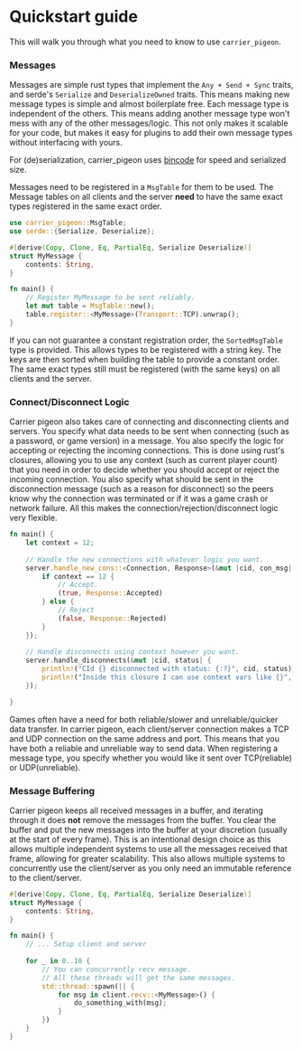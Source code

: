 # Quickstart guide

This will walk you through what you need to know to use `carrier_pigeon`.

### Messages

Messages are simple rust types that implement the `Any + Send + Sync` traits, and serde's `Serialize` and 
`DeserializeOwned` traits. This means making new message types is simple and almost boilerplate free. Each message type
is independent of the others. This means adding another message type won't mess with any of the other messages/logic.
This not only makes it scalable for your code, but makes it easy for plugins to add their own message types without
interfacing with yours.

For (de)serialization, carrier_pigeon uses [bincode](https://docs.rs/bincode/latest/bincode/) for speed and serialized
size.

Messages need to be registered in a `MsgTable` for them to be used. The Message tables on all clients and the server
**need** to have the same exact types registered in the same exact order.

```rust
use carrier_pigeon::MsgTable;
use serde::{Serialize, Deserialize};

#[derive(Copy, Clone, Eq, PartialEq, Serialize Deserialize)]
struct MyMessage {
    contents: String,
}

fn main() {
    // Register MyMessage to be sent reliably.
    let mut table = MsgTable::new();
    table.register::<MyMessage>(Transport::TCP).unwrap();
}
```

If you can not guarantee a constant registration order, the `SortedMsgTable` type is provided. This allows types to be
registered with a string key. The keys are then sorted when building the table to provide a constant order. The same
exact types still must be registered (with the same keys) on all clients and the server.

### Connect/Disconnect Logic
Carrier pigeon also takes care of connecting and disconnecting clients and servers. You specify what data needs to be 
sent when connecting (such as a password, or game version) in a message. You also specify the logic for accepting or 
rejecting the incoming connections. This is done using rust's closures, allowing you to use any context
(such as current player count) that you need in order to decide whether you should accept or reject the incoming 
connection. You also specify what should be sent in the disconnection message (such as a reason for disconnect) so the
peers know why the connection was terminated or if it was a game crash or network failure. All this makes the 
connection/rejection/disconnect logic very flexible.

```rust
fn main() {
    let context = 12;
    
    // Handle the new connections with whatever logic you want.
    server.handle_new_cons::<Connection, Response>(&mut |cid, con_msg| {
        if context == 12 {
            // Accept.
            (true, Response::Accepted)
        } else {
            // Reject
            (false, Response::Rejected)
        }
    });
    
    // Handle disconnects using context however you want.
    server.handle_disconnects(&mut |cid, status| {
        println!("CId {} disconnected with status: {:?}", cid, status);
        println!("Inside this closure I can use context vars like {}", context);
    });

}
```

Games often have a need for both reliable/slower and unreliable/quicker data transfer. In carrier pigeon, each
client/server connection makes a TCP and UDP connection on the same address and port. This means that you have both a
reliable and unreliable way to send data. When registering a message type, you specify whether you would like it sent
over TCP(reliable) or UDP(unreliable).

### Message Buffering
Carrier pigeon keeps all received messages in a buffer, and iterating through it does **not** remove the messages from
the buffer. You clear the buffer and put the new messages into the buffer at your discretion
(usually at the start of every frame). This is an intentional design choice as this allows multiple independent systems
to use all the messages received that frame, allowing for greater scalability. This also allows multiple systems to
concurrently use the client/server as you only need an immutable reference to the client/server.

```rust
#[derive(Copy, Clone, Eq, PartialEq, Serialize Deserialize)]
struct MyMessage {
    contents: String,
}

fn main() {
    // ... Setup client and server
    
    for _ in 0..10 {
        // You can concurrently recv message. 
        // All these threads will get the same messages.
        std::thread::spawn(|| {
            for msg in client.recv::<MyMessage>() {
                do_something_with(msg);
            }
        })
    }
}
```
